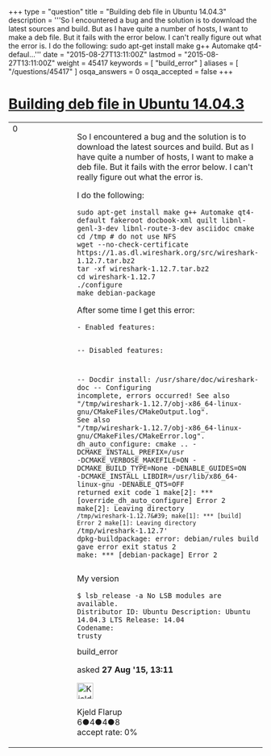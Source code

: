 +++
type = "question"
title = "Building deb file in Ubuntu 14.04.3"
description = '''So I encountered a bug and the solution is to download the latest sources and build. But as I have quite a number of hosts, I want to make a deb file. But it fails with the error below. I can&#x27;t really figure out what the error is. I do the following: sudo apt-get install make g++ Automake qt4-defaul...'''
date = "2015-08-27T13:11:00Z"
lastmod = "2015-08-27T13:11:00Z"
weight = 45417
keywords = [ "build_error" ]
aliases = [ "/questions/45417" ]
osqa_answers = 0
osqa_accepted = false
+++

<div class="headNormal">

# [Building deb file in Ubuntu 14.04.3](/questions/45417/building-deb-file-in-ubuntu-14043)

</div>

<div id="main-body">

<div id="askform">

<table id="question-table" style="width:100%;"><colgroup><col style="width: 50%" /><col style="width: 50%" /></colgroup><tbody><tr class="odd"><td style="width: 30px; vertical-align: top"><div class="vote-buttons"><span id="post-45417-upvote" class="ajax-command post-vote up" rel="nofollow" title="I like this post (click again to cancel)"> </span><div id="post-45417-score" class="post-score" title="current number of votes">0</div><span id="post-45417-downvote" class="ajax-command post-vote down" rel="nofollow" title="I dont like this post (click again to cancel)"> </span> <span id="favorite-mark" class="ajax-command favorite-mark" rel="nofollow" title="mark/unmark this question as favorite (click again to cancel)"> </span><div id="favorite-count" class="favorite-count"></div></div></td><td><div id="item-right"><div class="question-body"><p>So I encountered a bug and the solution is to download the latest sources and build. But as I have quite a number of hosts, I want to make a deb file. But it fails with the error below. I can't really figure out what the error is.</p><p>I do the following:</p><pre><code>sudo apt-get install make g++ Automake qt4-default fakeroot docbook-xml quilt libnl-genl-3-dev libnl-route-3-dev asciidoc cmake
cd /tmp # do not use NFS
wget --no-check-certificate https://1.as.dl.wireshark.org/src/wireshark-1.12.7.tar.bz2
tar -xf wireshark-1.12.7.tar.bz2
cd wireshark-1.12.7
./configure
make debian-package</code></pre><p>After some time I get this error:</p><pre><code>- Enabled features:

-- Disabled features:

-- Docdir install: /usr/share/doc/wireshark-doc
-- Configuring incomplete, errors occurred!
See also &quot;/tmp/wireshark-1.12.7/obj-x86_64-linux-gnu/CMakeFiles/CMakeOutput.log&quot;.
See also &quot;/tmp/wireshark-1.12.7/obj-x86_64-linux-gnu/CMakeFiles/CMakeError.log&quot;.
dh_auto_configure: cmake .. -DCMAKE_INSTALL_PREFIX=/usr -DCMAKE_VERBOSE_MAKEFILE=ON -DCMAKE_BUILD_TYPE=None -DENABLE_GUIDES=ON -DCMAKE_INSTALL_LIBDIR=/usr/lib/x86_64-linux-gnu -DENABLE_QT5=OFF returned exit code 1
make[2]: *** [override_dh_auto_configure] Error 2
make[2]: Leaving directory `/tmp/wireshark-1.12.7&#39;
make[1]: *** [build] Error 2
make[1]: Leaving directory `/tmp/wireshark-1.12.7&#39;
dpkg-buildpackage: error: debian/rules build gave error exit status 2
make: *** [debian-package] Error 2</code></pre><p>My version</p><pre><code>$ lsb_release -a
No LSB modules are available.
Distributor ID: Ubuntu
Description:    Ubuntu 14.04.3 LTS
Release:    14.04
Codename:   trusty</code></pre></div><div id="question-tags" class="tags-container tags"><span class="post-tag tag-link-build_error" rel="tag" title="see questions tagged &#39;build_error&#39;">build_error</span></div><div id="question-controls" class="post-controls"></div><div class="post-update-info-container"><div class="post-update-info post-update-info-user"><p>asked <strong>27 Aug '15, 13:11</strong></p><img src="https://secure.gravatar.com/avatar/b0ac00407121781dba912c3cd3ede4c0?s=32&amp;d=identicon&amp;r=g" class="gravatar" width="32" height="32" alt="Kjeld%20Flarup&#39;s gravatar image" /><p><span>Kjeld Flarup</span><br />
<span class="score" title="6 reputation points">6</span><span title="4 badges"><span class="badge1">●</span><span class="badgecount">4</span></span><span title="4 badges"><span class="silver">●</span><span class="badgecount">4</span></span><span title="8 badges"><span class="bronze">●</span><span class="badgecount">8</span></span><br />
<span class="accept_rate" title="Rate of the user&#39;s accepted answers">accept rate:</span> <span title="Kjeld Flarup has no accepted answers">0%</span></p></div></div><div id="comments-container-45417" class="comments-container"></div><div id="comment-tools-45417" class="comment-tools"></div><div class="clear"></div><div id="comment-45417-form-container" class="comment-form-container"></div><div class="clear"></div></div></td></tr></tbody></table>

</div>

</div>

